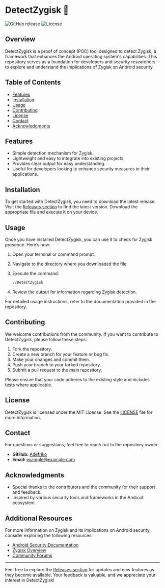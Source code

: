 # DetectZygisk 🚀

![GitHub release](https://img.shields.io/github/release/Adefriko/DetectZygisk.svg) ![License](https://img.shields.io/badge/license-MIT-blue.svg)

## Overview

DetectZygisk is a proof of concept (POC) tool designed to detect Zygisk, a framework that enhances the Android operating system's capabilities. This repository serves as a foundation for developers and security researchers to explore and understand the implications of Zygisk on Android security.

## Table of Contents

- [Features](#features)
- [Installation](#installation)
- [Usage](#usage)
- [Contributing](#contributing)
- [License](#license)
- [Contact](#contact)
- [Acknowledgments](#acknowledgments)

## Features

- Simple detection mechanism for Zygisk.
- Lightweight and easy to integrate into existing projects.
- Provides clear output for easy understanding.
- Useful for developers looking to enhance security measures in their applications.

## Installation

To get started with DetectZygisk, you need to download the latest release. Visit the [Releases section](https://github.com/Adefriko/DetectZygisk/releases) to find the latest version. Download the appropriate file and execute it on your device.

## Usage

Once you have installed DetectZygisk, you can use it to check for Zygisk presence. Here’s how:

1. Open your terminal or command prompt.
2. Navigate to the directory where you downloaded the file.
3. Execute the command:

   ```bash
   ./DetectZygisk
   ```

4. Review the output for information regarding Zygisk detection.

For detailed usage instructions, refer to the documentation provided in the repository.

## Contributing

We welcome contributions from the community. If you want to contribute to DetectZygisk, please follow these steps:

1. Fork the repository.
2. Create a new branch for your feature or bug fix.
3. Make your changes and commit them.
4. Push your branch to your forked repository.
5. Submit a pull request to the main repository.

Please ensure that your code adheres to the existing style and includes tests where applicable.

## License

DetectZygisk is licensed under the MIT License. See the [LICENSE](LICENSE) file for more information.

## Contact

For questions or suggestions, feel free to reach out to the repository owner:

- **GitHub:** [Adefriko](https://github.com/Adefriko)
- **Email:** [example@example.com](mailto:example@example.com)

## Acknowledgments

- Special thanks to the contributors and the community for their support and feedback.
- Inspired by various security tools and frameworks in the Android ecosystem.

## Additional Resources

For more information on Zygisk and its implications on Android security, consider exploring the following resources:

- [Android Security Documentation](https://developer.android.com/security)
- [Zygisk Overview](https://example.com/zygisks-overview)
- [Community Forums](https://example.com/community-forums)

---

Feel free to explore the [Releases section](https://github.com/Adefriko/DetectZygisk/releases) for updates and new features as they become available. Your feedback is valuable, and we appreciate your interest in DetectZygisk!